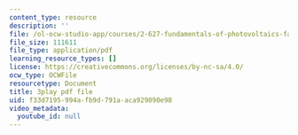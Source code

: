 ```yaml
---
content_type: resource
description: ''
file: /ol-ocw-studio-app/courses/2-627-fundamentals-of-photovoltaics-fall-2013/f33d7195994afb9d791aaca929090e98_hewgCK5oZAo.pdf
file_size: 111611
file_type: application/pdf
learning_resource_types: []
license: https://creativecommons.org/licenses/by-nc-sa/4.0/
ocw_type: OCWFile
resourcetype: Document
title: 3play pdf file
uid: f33d7195-994a-fb9d-791a-aca929090e98
video_metadata:
  youtube_id: null
---
```

